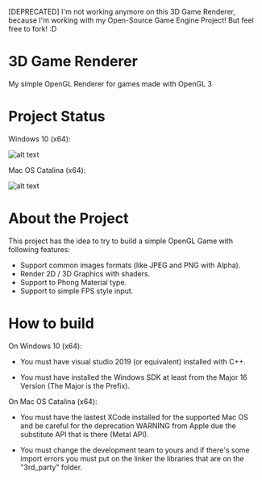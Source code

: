 [DEPRECATED] I'm not working anymore on this 3D Game Renderer, because I'm working with my Open-Source Game Engine Project! But feel free to fork! :D

# 3D Game Renderer
My simple OpenGL Renderer for games made with OpenGL 3

# Project Status

Windows 10 (x64):

![alt text](https://ci.appveyor.com/api/projects/status/32r7s2skrgm9ubva?svg=true)

Mac OS Catalina (x64):

![alt text](https://ci.appveyor.com/api/projects/status/32r7s2skrgm9ubva?svg=true)

# About the Project

This project has the idea to try to build a simple OpenGL Game with following features:

* Support common images formats (like JPEG and PNG with Alpha).
* Render 2D / 3D Graphics with shaders.
* Support to Phong Material type.
* Support to simple FPS style input.

# How to build

On Windows 10 (x64):

* You must have visual studio 2019 (or equivalent) installed with C++.

* You must have installed the Windows SDK at least from the Major 16 Version (The Major is the Prefix).

On Mac OS Catalina (x64):

* You must have the lastest XCode installed for the supported Mac OS and be careful for the deprecation WARNING from Apple due the substitute API that is there (Metal API).

* You must change the development team to yours and if there's some import errors you must put on the linker the libraries that are on the "3rd_party" folder.
